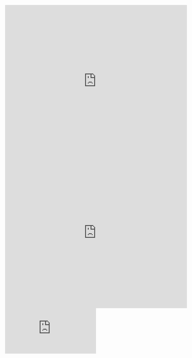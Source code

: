 

<iframe src="https://docs.google.com/viewer?url=http://infolab.stanford.edu/pub/papers/google.pdf&embedded=true" style="width:600px; height:500px;" frameborder="0"></iframe>



<iframe src="http://drive.google.com/uc?export=view&id=1SLflU2VXO6-PkGvy6lS_JTqkvRaZViotZszMv24RO94&embedded=true" style="width:600px; height:500px;" frameborder="0"></iframe>


<iframe src="http://drive.google.com/uc?export=view&id=1SLflU2VXO6-PkGvy6lS_JTqkvRaZViotZszMv24RO94&embedded=true"" frameborder="0"></iframe>

